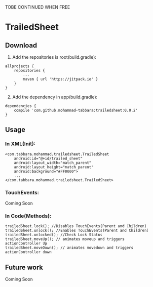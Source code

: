 TOBE CONTINUED WHEN FREE
# TrailedSheet

## Download

1. Add the repositories is root(build.gradle):

```
allprojects {
	repositories {
		...
		maven { url 'https://jitpack.io' }
	}
}
```

2. Add the dependency in app(build.gradle):

```
dependencies {
	compile 'com.github.mohammad-tabbara:trailedsheet:0.0.2'
}
```


## Usage

### In XML(Init):

```
<com.tabbara.mohammad.trailedsheet.TrailedSheet
    android:id="@+id/trailed_sheet"
    android:layout_width="match_parent"
    android:layout_height="match_parent"
    android:background="#FF0000">
    ...
</com.tabbara.mohammad.trailedsheet.TrailedSheet>
```

### TouchEvents:

Coming Soon

### In Code(Methods):

```
trailedSheet.lock(); //Disables TouchEvents(Parent and Children)
trailedSheet.unlock(); //Enables TouchEvents(Parent and Children)
trailedSheet.unlocked(); //Check Lock Status
trailedSheet.moveUp(); // animates moveup and triggers actionController Up
trailedSheet.moveDown(); // animates movedown and triggers actionController down
```


## Future work

Coming Soon
